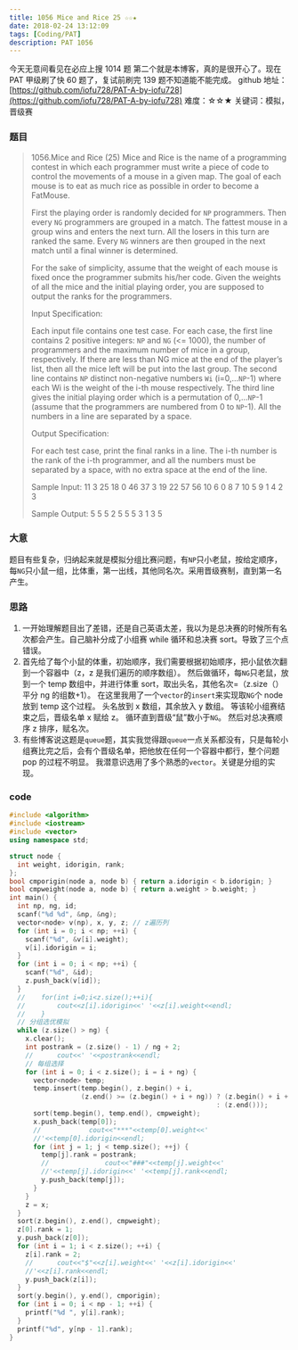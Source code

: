 ```yaml
---
title: 1056 Mice and Rice 25 ☆☆★
date: 2018-02-24 13:12:09
tags: [Coding/PAT]
description: PAT 1056
---
```


今天无意间看见在必应上搜 1014 题 第二个就是本博客，真的是很开心了。现在 PAT 甲级刷了快 60 题了，复试前刷完 139 题不知道能不能完成。
github 地址：[https://github.com/iofu728/PAT-A-by-iofu728](https://github.com/iofu728/PAT-A-by-iofu728)
难度：☆☆★
关键词：模拟，晋级赛

### 题目

> 1056.Mice and Rice (25)
> Mice and Rice is the name of a programming contest in which each programmer must write a piece of code to control the movements of a mouse in a given map. The goal of each mouse is to eat as much rice as possible in order to become a FatMouse.
>
> First the playing order is randomly decided for `NP` programmers. Then every `NG` programmers are grouped in a match. The fattest mouse in a group wins and enters the next turn. All the losers in this turn are ranked the same. Every `NG` winners are then grouped in the next match until a final winner is determined.
>
> For the sake of simplicity, assume that the weight of each mouse is fixed once the programmer submits his/her code. Given the weights of all the mice and the initial playing order, you are supposed to output the ranks for the programmers.
>
> Input Specification:
>
> Each input file contains one test case. For each case, the first line contains 2 positive integers: `NP` and `NG` (<= 1000), the number of programmers and the maximum number of mice in a group, respectively. If there are less than NG mice at the end of the player’s list, then all the mice left will be put into the last group. The second line contains `NP` distinct non-negative numbers `Wi` (i=0,…`NP`-1) where each Wi is the weight of the i-th mouse respectively. The third line gives the initial playing order which is a permutation of 0,…`NP`-1 (assume that the programmers are numbered from 0 to `NP`-1). All the numbers in a line are separated by a space.
>
> Output Specification:
>
> For each test case, print the final ranks in a line. The i-th number is the rank of the i-th programmer, and all the numbers must be separated by a space, with no extra space at the end of the line.
>
> Sample Input:
> 11 3
> 25 18 0 46 37 3 19 22 57 56 10
> 6 0 8 7 10 5 9 1 4 2 3
>
> Sample Output:
> 5 5 5 2 5 5 5 3 1 3 5

### 大意

题目有些复杂，归纳起来就是模拟分组比赛问题，有`NP`只小老鼠，按给定顺序，每`NG`只小鼠一组，比体重，第一出线，其他同名次。采用晋级赛制，直到第一名产生。

### 思路

1. 一开始理解题目出了差错，还是自己英语太差，我以为是总决赛的时候所有名次都会产生。自己脑补分成了小组赛 while 循环和总决赛 sort。导致了三个点错误。
2. 首先给了每个小鼠的体重，初始顺序，我们需要根据初始顺序，把小鼠依次翻到一个容器中（z，z 是我们遍历的顺序数组）。
   然后做循环，每`NG`只老鼠，放到一个 temp 数组中，并进行体重 sort，取出头名，其他名次=（z.size（）平分 ng 的组数+1）。
   在这里我用了一个`vector`的`insert`来实现取`NG`个 node 放到 temp 这个过程。
   头名放到 x 数组，其余放入 y 数组。
   等该轮小组赛结束之后，晋级名单 x 赋给 z。
   循环直到晋级“鼠”数小于`NG`。
   然后对总决赛顺序 z 排序，赋名次。
3. 有些博客说这题是`queue`题，其实我觉得跟`queue`一点关系都没有，只是每轮小组赛比完之后，会有个晋级名单，把他放在任何一个容器中都行，整个问题 pop 的过程不明显。
   我潜意识选用了多个熟悉的`vector`。关键是分组的实现。

### code

```cpp
#include <algorithm>
#include <iostream>
#include <vector>
using namespace std;

struct node {
  int weight, idorigin, rank;
};
bool cmporigin(node a, node b) { return a.idorigin < b.idorigin; }
bool cmpweight(node a, node b) { return a.weight > b.weight; }
int main() {
  int np, ng, id;
  scanf("%d %d", &np, &ng);
  vector<node> v(np), x, y, z; // z遍历列
  for (int i = 0; i < np; ++i) {
    scanf("%d", &v[i].weight);
    v[i].idorigin = i;
  }
  for (int i = 0; i < np; ++i) {
    scanf("%d", &id);
    z.push_back(v[id]);
  }
  //    for(int i=0;i<z.size();++i){
  //        cout<<z[i].idorigin<<' '<<z[i].weight<<endl;
  //    }
  // 分组选优模拟
  while (z.size() > ng) {
    x.clear();
    int postrank = (z.size() - 1) / ng + 2;
    //      cout<<' '<<postrank<<endl;
    // 每组选择
    for (int i = 0; i < z.size(); i = i + ng) {
      vector<node> temp;
      temp.insert(temp.begin(), z.begin() + i,
                  (z.end() >= (z.begin() + i + ng)) ? (z.begin() + i + ng)
                                                    : (z.end()));
      sort(temp.begin(), temp.end(), cmpweight);
      x.push_back(temp[0]);
      //            cout<<"***"<<temp[0].weight<<'
      //'<<temp[0].idorigin<<endl;
      for (int j = 1; j < temp.size(); ++j) {
        temp[j].rank = postrank;
        //              cout<<"###"<<temp[j].weight<<'
        //'<<temp[j].idorigin<<' '<<temp[j].rank<<endl;
        y.push_back(temp[j]);
      }
    }
    z = x;
  }
  sort(z.begin(), z.end(), cmpweight);
  z[0].rank = 1;
  y.push_back(z[0]);
  for (int i = 1; i < z.size(); ++i) {
    z[i].rank = 2;
    //      cout<<"$"<<z[i].weight<<' '<<z[i].idorigin<<'
    //'<<z[i].rank<<endl;
    y.push_back(z[i]);
  }
  sort(y.begin(), y.end(), cmporigin);
  for (int i = 0; i < np - 1; ++i) {
    printf("%d ", y[i].rank);
  }
  printf("%d", y[np - 1].rank);
}

```
